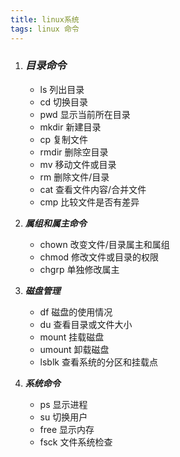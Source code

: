 ```yaml
---
title: linux系统
tags: linux 命令
--- 
```




<!--more-->





1. ### ***目录命令***

	- ls 列出目录
	- cd 切换目录
	- pwd 显示当前所在目录
	- mkdir 新建目录
	- cp 复制文件
	- rmdir 删除空目录
	- mv 移动文件或目录
	- rm 删除文件/目录
	- cat 查看文件内容/合并文件
	- cmp 比较文件是否有差异
2. ***属组和属主命令***
	- chown 改变文件/目录属主和属组
	- chmod 修改文件或目录的权限
	- chgrp 单独修改属主
3. ***磁盘管理***
	- df 磁盘的使用情况
	- du 查看目录或文件大小
	- mount 挂载磁盘
	- umount 卸载磁盘
	- lsblk 查看系统的分区和挂载点
4. ***系统命令***
	- ps 显示进程
	- su 切换用户
	- free 显示内存
	- fsck 文件系统检查
